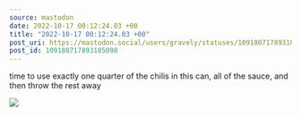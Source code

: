 ```yaml
---
source: mastodon
date: 2022-10-17 00:12:24.03 +00
title: "2022-10-17 00:12:24.03 +00"
post_uri: https://mastodon.social/users/gravely/statuses/109180717893185098
post_id: 109180717893185098
---
```

time to use exactly one quarter of the chilis in this can, all of the sauce, and then throw the rest away


![](/images/109180717811257397.jpg)

